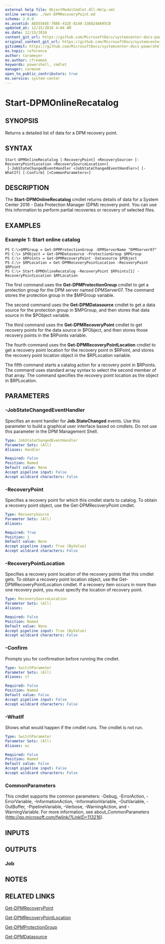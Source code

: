 ```yaml
---
external help file: ObjectModelCmdlet.dll-Help.xml
online version: ./Get-DPMRecoveryPoint.md
schema: 2.0.0
ms.assetid: AED556EE-7B8E-432E-8140-338824A695CB
updated_at: 12/15/2016 4:04 AM
ms.date: 12/15/2016
content_git_url: https://github.com/MicrosoftDocs/systemcenter-docs-powershell/blob/master/systemcenter-cmdlets/SystemCenter2016/DataProtectionManager/vlatest/Start-DPMOnlineRecatalog.md
original_content_git_url: https://github.com/MicrosoftDocs/systemcenter-docs-powershell/blob/master/systemcenter-cmdlets/SystemCenter2016/DataProtectionManager/vlatest/Start-DPMOnlineRecatalog.md
gitcommit: https://github.com/MicrosoftDocs/systemcenter-docs-powershell/blob/7df4508c7b907a214e6a8eca76037b06065ef078/systemcenter-cmdlets/SystemCenter2016/DataProtectionManager/vlatest/Start-DPMOnlineRecatalog.md
ms.topic: reference
author: tarameyer
ms.author: cfreeman
keywords: powershell, cmdlet
manager: carmonm
open_to_public_contributors: true
ms.service: system-center
---
```


# Start-DPMOnlineRecatalog

## SYNOPSIS
Returns a detailed list of data for a DPM recovery point.

## SYNTAX

```
Start-DPMOnlineRecatalog [-RecoveryPoint] <RecoverySource> [-RecoveryPointLocation <RecoverySourceLocation>]
 [-JobStateChangedEventHandler <JobStateChangedEventHandler>] [-WhatIf] [-Confirm] [<CommonParameters>]
```

## DESCRIPTION
The **Start-DPMOnlineRecatalog** cmdlet returns details of data for a System Center 2016 - Data Protection Manager (DPM) recovery point.
You can use this information to perform partial recoveries or recovery of selected files.

## EXAMPLES

### Example 1: Start online catalog
```
PS C:\>$MPGroup = Get-DPMProtectionGroup -DPMServerName "DPMServer07"
PS C:\> $PObject = Get-DPMDatasource -ProtectionGroup $MPGroup
PS C:\> $RPoints = Get-DPMRecoveryPoint -Datasource $PObject
PS C:\> $RPLocation = Get-DPMRecoveryPointLocation -RecoveryPoint $RPoint
PS C:\> Start-DPMOnlineRecatalog -RecoveryPoint $RPoints[1] -RecoveryPointLocation $RPLocation
```

The first command uses the **Get-DPMProtectionGroup** cmdlet to get a protection group for the DPM server named DPMServer07.
The command stores the protection group in the $MPGroup variable.

The second command uses the **Get-DPMDatasource** cmdlet to get a data source for the protection group in $MPGroup, and then stores that data source in the $PObject variable.

The third command uses the **Get-DPMRecoveryPoint** cmdlet to get recovery points for the data source in $PObject, and then stores those recovery points in the $RPoints variable.

The fourth command uses the **Get-DPMRecoveryPointLocation** cmdlet to get a recovery point location for the recovery point in $RPoint, and stores the recovery point location object in the $RPLocation variable.

The fifth command starts a catalog action for a recovery point in $RPoints.
The command uses standard array syntax to select the second member of that array.
The command specifies the recovery point location as the object in $RPLocation.

## PARAMETERS

### -JobStateChangedEventHandler
Specifies an event handler for **Job.StateChanged** events.
Use this parameter to build a graphical user interface based on cmdlets.
Do not use this parameter in the DPM Management Shell.

```yaml
Type: JobStateChangedEventHandler
Parameter Sets: (All)
Aliases: Handler

Required: False
Position: Named
Default value: None
Accept pipeline input: False
Accept wildcard characters: False
```

### -RecoveryPoint
Specifies a recovery point for which this cmdlet starts to catalog.
To obtain a recovery point object, use the Get-DPMRecoveryPoint cmdlet.

```yaml
Type: RecoverySource
Parameter Sets: (All)
Aliases: 

Required: True
Position: 1
Default value: None
Accept pipeline input: True (ByValue)
Accept wildcard characters: False
```

### -RecoveryPointLocation
Specifies a recovery point location of the recovery points that this cmdlet gets.
To obtain a recovery point location object, use the Get-DPMRecoveryPointLocation cmdlet.
If a recovery item occurs in more than one recovery point, you must specify the location of recovery point.

```yaml
Type: RecoverySourceLocation
Parameter Sets: (All)
Aliases: 

Required: False
Position: Named
Default value: None
Accept pipeline input: True (ByValue)
Accept wildcard characters: False
```

### -Confirm
Prompts you for confirmation before running the cmdlet.

```yaml
Type: SwitchParameter
Parameter Sets: (All)
Aliases: cf

Required: False
Position: Named
Default value: False
Accept pipeline input: False
Accept wildcard characters: False
```

### -WhatIf
Shows what would happen if the cmdlet runs.
The cmdlet is not run.

```yaml
Type: SwitchParameter
Parameter Sets: (All)
Aliases: wi

Required: False
Position: Named
Default value: False
Accept pipeline input: False
Accept wildcard characters: False
```

### CommonParameters
This cmdlet supports the common parameters: -Debug, -ErrorAction, -ErrorVariable, -InformationAction, -InformationVariable, -OutVariable, -OutBuffer, -PipelineVariable, -Verbose, -WarningAction, and -WarningVariable. For more information, see about_CommonParameters (http://go.microsoft.com/fwlink/?LinkID=113216).

## INPUTS

## OUTPUTS

### Job

## NOTES

## RELATED LINKS

[Get-DPMRecoveryPoint](xref:SystemCenter2016/DataProtectionManager/vlatest/Get-DPMRecoveryPoint.md)

[Get-DPMRecoveryPointLocation](xref:SystemCenter2016/DataProtectionManager/vlatest/Get-DPMRecoveryPointLocation.md)

[Get-DPMProtectionGroup](xref:SystemCenter2016/DataProtectionManager/vlatest/Get-DPMProtectionGroup.md)

[Get-DPMDatasource](xref:SystemCenter2016/DataProtectionManager/vlatest/Get-DPMDatasource.md)

